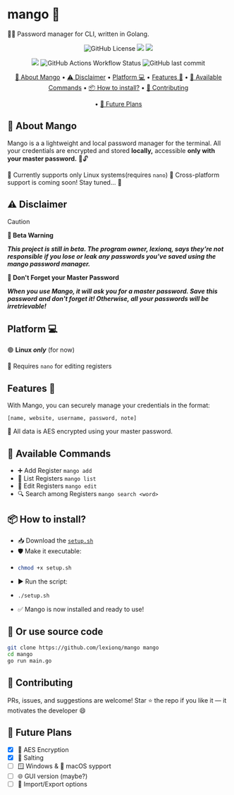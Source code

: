 # mango 🥭
🔐🔑 Password manager for CLI, written in Golang.  
<p align="right"
  <img width="90" height="90" alt="image" src="https://github.com/user-attachments/assets/5e5a2689-3f9f-4e80-a56c-f040f54e6073" />
</p>
<p align="center">
  <img alt="GitHub License" src="https://img.shields.io/github/license/lexionq/mango?style=for-the-badge&logoColor=blue&color=blue">
  <img src="https://img.shields.io/github/languages/top/lexionq/mango?style=for-the-badge&color=cyan">
  <img src="https://img.shields.io/github/v/release/lexionq/mango?style=for-the-badge&color=purple">  
</p>

<p align="center">
  <img src="https://img.shields.io/github/go-mod/go-version/lexionq/mango?style=for-the-badge&color=darkblue">
  <img alt="GitHub Actions Workflow Status" src="https://img.shields.io/github/actions/workflow/status/lexionq/mango/go.yml?style=for-the-badge&color=darkgreen">
  <img alt="GitHub last commit" src="https://img.shields.io/github/last-commit/lexionq/mango?style=for-the-badge">
</p>
<div align="center"

[🥭 About Mango](#-about-mango) • [⚠️ Disclaimer](#%EF%B8%8F-disclaimer) • [Platform 💻](#platform-) • [Features 🌠](#features-) • [🔧 Available Commands](#-available-commands) • [📦 How to install?](-how-to-install) • [🤝 Contributing](-contributing) 

• [🧠 Future Plans](-future-plans)

</div>

## 🥭 About Mango
Mango is a a lightweight and local password manager for the terminal. All your credentials are encrypted and stored **locally,** accessible **only with your master password.** 🔐🔓


🐧 Currently supports only Linux systems(requires `nano`)
🚀 Cross-platform support is coming soon! Stay tuned... 🥳

## ⚠️ Disclaimer 
>[!CAUTION]
>**🚨 Beta Warning**
>
> ***This project is still in beta. The program owner, lexionq, says they're not responsible if you lose or leak any passwords you've saved using the mango password manager.***
>
>**🧠 Don't Forget your Master Password**
>
> ***When you use Mango, it will ask you for a master password. Save this password and don't forget it! Otherwise, all your passwords will be irretrievable!***

## Platform 💻
🟢 **Linux *only*** (for now)

📝 Requires `nano` for editing registers

## Features 🌠
With Mango, you can securely manage your credentials in the format:

`[name, website, username, password, note]`

🔐 All data is AES encrypted using your master password.

## 🔧 Available Commands

- ➕ Add Register
`mango add`
- 📎 List Registers
`mango list`
- 📝 Edit Registers
`mango edit`
- 🔍 Search among Registers
`mango search <word>`

## 📦 How to install?
- 📥 Download the [`setup.sh`](https://github.com/lexionq/mango)
- 🛡️ Make it executable:
- ```bash
  chmod +x setup.sh
  ```
- ▶️ Run the script:
- ```bash
  ./setup.sh
  ```
- ✅ Mango is now installed and ready to use!

## 🔽 Or use source code
```bash
git clone https://github.com/lexionq/mango mango
cd mango
go run main.go
```

## 🤝 Contributing
PRs, issues, and suggestions are welcome!
Star ⭐ the repo if you like it — it motivates the developer 😄

## 🧠 Future Plans
- [x] 🔐 AES Encryption
- [x] 🧂 Salting
- [ ] 🪟 Windows & 🍏 macOS sypport
- [ ] 🌐 GUI version (maybe?)
- [ ] 🔁 Import/Export options
